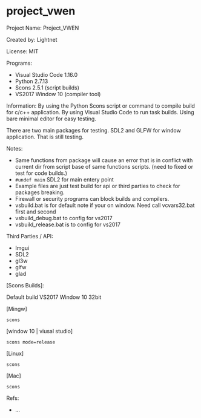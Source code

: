 # project_vwen

Project Name: Project_VWEN

Created by: Lightnet

License: MIT

Programs:
 * Visual Studio Code 1.16.0
 * Python 2.7.13
  * Scons 2.5.1 (script builds)
 * VS2017 Window 10 (compiler tool)

Information: By using the Python Scons script or command to compile build for c/c++ application. By using Visual Studio Code to run task builds. Using bare minimal editor for easy testing.

There are two main packages for testing. SDL2 and GLFW for window application. That is still testing.

Notes:
 * Same functions from package will cause an error that is in conflict with current dir from script base of same functions scripts. (need to fixed or test for code builds.)
 * `#undef main` SDL2 for main entery point
 * Example files are just test build for api or third parties to check for packages breaking.
 * Firewall or security programs can block builds and compilers.
 * vsbuild.bat is for default note if your on window. Need call vcvars32.bat first and second
 * vsbuild_debug.bat to config for vs2017
 * vsbuild_release.bat is to config for vs2017

Third Parties / API:
 * Imgui
 * SDL2
 * gl3w
 * glfw
 * glad


[Scons Builds]:

Default build VS2017 Window 10 32bit

[Mingw]

   `scons`

[window 10 | viusal studio]

   `scons mode=release`

[Linux]

   `scons` 

[Mac]

   `scons` 

Refs:
  * ...